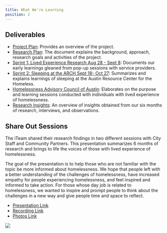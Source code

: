 ```yaml
---
title: What We're Learning
position: 2
---
```


## Deliverables

* [Project Plan](https://docs.google.com/document/d/17_YGSKrM8yVcdg8krNv0atT8g034LNwdS_jSN2Kp26s/edit?usp=sharing): Provides an overview of the project.
* [Research Plan](https://docs.google.com/document/d/1By9fQ2VHCA_XXeU2h9K3SAikTs5D4o47_sjU3xogUT0/edit?usp=sharing): The document explains the background, approach, research goals and activities of the project.
* [Sprint 1: Lived Experience Research Aug 28 - Sept 8](https://docs.google.com/document/d/1Ou0MFxoZL80ZeuPqwHALJL7ygwQE4c0bkEciv2wyJpk/edit?usp=sharing): Documents our early learnings gleaned from pop-up sessions with service providers.
* [Sprint 2: Sleeping at the ARCH Sept 18- Oct 27](https://docs.google.com/document/d/1e5RWiWoOHIDItWDwGZFA-_vmLULtygoTEesatGNcA-g/edit?usp=sharing): Summarizes and explains learnings of sleeping at the Austin Resource Center for the Homeless.
* [Homelessness Advisory Council of Austin](http://projects.austintexas.io/projects/bloomberg-iteam/about/HACA/): Elaborates on the purpose and learning sessions conducted with individuals with lived experience of homelessness.
* [Research Insights](https://docs.google.com/presentation/d/e/2PACX-1vRHJd1mSKcLy7RNhgIaRTS-tUXKg1bsascBenczQWP2bWoUrC6vMBr0NDJtiM5iDjDXaYgMgjvaP2Uh/pub?start=false&loop=false&delayms=60000&slide=id.p): An overview of insights obtained from our six months of research, interviews, and observations. 

## Share Out Sessions 
The iTeam shared their research findings in two different sessions with City Staff and Community Partners. This presentation summarizes 6 months of research and brings to life the voices of those with lived experience of homelessness. 

The goal of the presentation is to help those who are not familiar with the topic be more informed about homelessness. We hope that people left with a better understanding of the challenges of homelessness, have increased empathy for people experiencing homelessness, and feel inspired and informed to take action. For those whose day job is related to homelessness, we wanted to inspire and prompt people to think about the challenges in a new way and give people time and space to reflect. 

* [Presentation Link](https://goo.gl/vAkBRh) 
* [Recording Link](http://austintx.swagit.com/play/04232018-1105/2/) 
* [Photos Link](https://drive.google.com/drive/folders/19x6Uq8LvgtCFHNOaUOzinP3EkueEuYyC?usp=sharing) 

![](/assets/img/projects/bloomberg-iteam/iteam-shareout.jpg)




